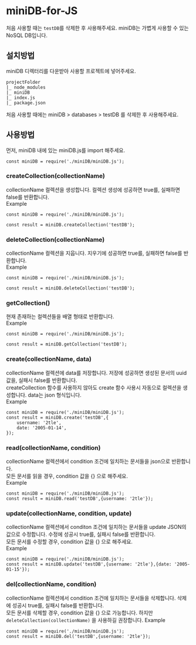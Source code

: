 # miniDB-for-JS
처음 사용할 때는 `testDB`를 삭제한 후 사용해주세요.
miniDB는 가볍게 사용할 수 있는 NoSQL DB입니다.

## 설치방법
miniDB 디렉터리를 다운받아 사용할 프로젝트에 넣어주세요.  
```
projectFolder
|_ node_modules
|_ miniDB
|_ index.js
|_ package.json
```
처음 사용할 때에는 miniDB > databases > testDB 를 삭제한 후 사용해주세요.  

## 사용방법

먼저, miniDB 내에 있는 miniDB.js를 import 해주세요.  
```
const miniDB = require('./miniDB/miniDB.js');
```

### createCollection(collectionName)
collectionName 컬렉션을 생성합니다. 컬렉션 생성에 성공하면 true를, 실패하면 false를 반환합니다.  
Example 
```
const miniDB = require('./miniDB/miniDB.js');

const result = miniDB.createCollection('testDB'); 

```
### deleteCollection(collectionName)
collectionName 컬렉션을 지웁니다. 지우기에 성공하면 true를, 실패하면 false를 반환합니다.  
Example
```
const miniDB = require('./miniDB/miniDB.js');

const result = miniDB.deleteCollection('testDB'); 
```
### getCollection()
현재 존재하는 컬렉션들을 배열 형태로 반환합니다.  
Example
```
const miniDB = require('./miniDB/miniDB.js');

const result = miniDB.getCollection('testDB'); 
```

### create(collectionName, data)
collectionName 컬렉션에 data를 저장합니다. 저장에 성공하면 생성된 문서의 uuid값을, 실패시 false를 반환합니다.  
createCollection 함수를 사용하지 않아도 create 함수 사용시 자동으로 컬렉션을 생성합니다. data는 json 형식입니다.  
Example
```
const miniDB = require('./miniDB/miniDB.js');
const result = miniDB.create('testDB',{
    username: '2tle',
    date: '2005-01-14',
});
```

### read(collectionName, condition)
collectionName 컬렉션에서 condition 조건에 일치하는 문서들을 json으로 반환합니다.  
모든 문서를 읽을 경우, condition 값을 {} 으로 해주세요.  
Example
```
const miniDB = require('./miniDB/miniDB.js');
const result = miniDB.read('testDB',{username: '2tle'});
```

### update(collectionName, condition, update)
collectionName 컬렉션에서 conditon 조건에 일치하는 문서들을 update JSON의 값으로 수정합니다. 수정에 성공시 true를, 실패시 false를 반환합니다.  
모든 문서를 수정할 경우, condition 값을 {} 으로 해주세요.  
Example
```
const miniDB = require('./miniDB/miniDB.js');
const result = miniDB.update('testDB',{username: '2tle'},{date: '2005-01-15'});
```

### del(collectionName, condition)
collectionName 컬렉션에서 condition 조건에 일치하는 문서들을 삭제합니다. 삭제에 성공시 true를, 실패시 false를 반환합니다.  
모든 문서를 삭제할 경우, condition 값을 {} 으로 가능합니다. 하지만 `deleteCollection(collectionName)` 을 사용하길 권장합니다.
Example
```
const miniDB = require('./miniDB/miniDB.js');
const result = miniDB.del('testDB',{username: '2tle'});
```







